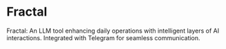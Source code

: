# Fractal
 Fractal: An LLM tool enhancing daily operations with intelligent layers of AI interactions. Integrated with Telegram for seamless communication.

